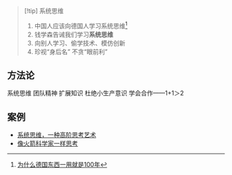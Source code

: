 > [!tip] 系统思维 
>  1. 中国人应该向德国人学习系统思维[^1]
>  2. 钱学森告诫我们学习**系统思维**
>  3. 向别人学习、偷学技术、模仿创新 
>  4. 珍视“身后名” 不贪“眼前利”

## 方法论 
系统思维
团队精神
扩展知识
杜绝小生产意识
学会合作——1+1＞2

## 案例 
[^1]: [为什么德国东西一用就是100年](https://mp.weixin.qq.com/s/iIrl4hBPiQRa_wVmlICoIg)
- [系统思维，一种高阶思考艺术](https://mp.weixin.qq.com/s/2Po6xapkdAtbk2kIHEslOg)
- [像火箭科学家一样思考](https://mp.weixin.qq.com/s/wGPzpGuwiM8x8UU-BW-Pqw)